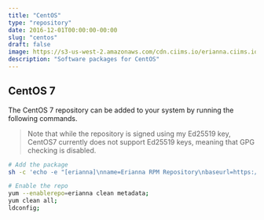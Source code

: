 ```yaml
---
title: "CentOS"
type: "repository"
date: 2016-12-01T00:00:00-00:00
slug: "centos"
draft: false
image: https://s3-us-west-2.amazonaws.com/cdn.ciims.io/erianna.ciims.io/centos.svg
description: "Software packages for CentOS"
---
```


## CentOS 7

The CentOS 7 repository can be added to your system by running the following commands.

> Note that while the repository is signed using my Ed25519 key, CentOS7 currently does not support Ed25519 keys, meaning that GPG checking is disabled.

```bash
# Add the package
sh -c 'echo -e "[erianna]\nname=Erianna RPM Repository\nbaseurl=https://rpm.erianna.com/CentOS/7/x86_64\nenabled=1\ngpgcheck=0\nprotect=1\ngpgkey=https://www.erianna.com/key.asc" > /etc/yum.repos.d/rpm.erianna.com.repo';

# Enable the repo
yum --enablerepo=erianna clean metadata;
yum clean all;
ldconfig;
```
